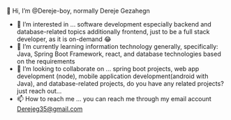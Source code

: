 👋 Hi, I’m @Dereje-boy, normally Dereje Gezahegn
- 👀 I’m interested in ... software development especially backend and database-related topics additionally frontend, just to be a full stack developer, as it is on-demand 😂
- 🌱 I’m currently learning information technology generally, specifically: Java, Spring Boot Framework, react, and database technologies based on the requirements
- 💞️ I’m looking to collaborate on ... spring boot projects, web app development (node), mobile application development(android with Java), and database-related projects, do you have any related projects? just reach out...
- 📫 How to reach me ... you can reach me through my email account Derejeg35@gmail.com

<!---
Dereje-boy/Dereje-boy is a ✨ special ✨ repository because its `README.md` (this file) appears on your GitHub profile.
You can click the Preview link to take a look at your changes.
--->
